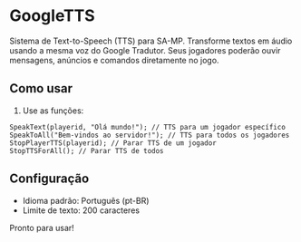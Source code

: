 # GoogleTTS

Sistema de Text-to-Speech (TTS) para SA-MP.
Transforme textos em áudio usando a mesma voz do Google Tradutor. Seus jogadores poderão ouvir mensagens, anúncios e comandos diretamente no jogo.

## Como usar

1. Use as funções:
```pawn
SpeakText(playerid, "Olá mundo!"); // TTS para um jogador específico
SpeakToAll("Bem-vindos ao servidor!"); // TTS para todos os jogadores
StopPlayerTTS(playerid); // Parar TTS de um jogador
StopTTSForAll(); // Parar TTS de todos
```

## Configuração

- Idioma padrão: Português (pt-BR)
- Limite de texto: 200 caracteres

Pronto para usar!
